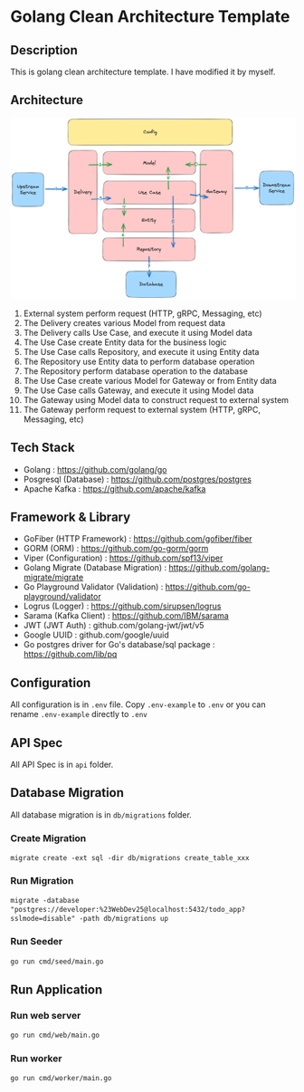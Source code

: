 # Golang Clean Architecture Template

## Description

This is golang clean architecture template. I have modified it by myself.

## Architecture

![Clean Architecture](architecture.png)

1. External system perform request (HTTP, gRPC, Messaging, etc)
2. The Delivery creates various Model from request data
3. The Delivery calls Use Case, and execute it using Model data
4. The Use Case create Entity data for the business logic
5. The Use Case calls Repository, and execute it using Entity data
6. The Repository use Entity data to perform database operation
7. The Repository perform database operation to the database
8. The Use Case create various Model for Gateway or from Entity data
9. The Use Case calls Gateway, and execute it using Model data
10. The Gateway using Model data to construct request to external system 
11. The Gateway perform request to external system (HTTP, gRPC, Messaging, etc)

## Tech Stack

- Golang : https://github.com/golang/go
- Posgresql (Database) : https://github.com/postgres/postgres
- Apache Kafka : https://github.com/apache/kafka

## Framework & Library

- GoFiber (HTTP Framework) : https://github.com/gofiber/fiber
- GORM (ORM) : https://github.com/go-gorm/gorm
- Viper (Configuration) : https://github.com/spf13/viper
- Golang Migrate (Database Migration) : https://github.com/golang-migrate/migrate
- Go Playground Validator (Validation) : https://github.com/go-playground/validator
- Logrus (Logger) : https://github.com/sirupsen/logrus
- Sarama (Kafka Client) : https://github.com/IBM/sarama
- JWT (JWT Auth) : github.com/golang-jwt/jwt/v5
- Google UUID : github.com/google/uuid
- Go postgres driver for Go's database/sql package : https://github.com/lib/pq

## Configuration

All configuration is in `.env` file.
Copy `.env-example` to `.env` or you can rename `.env-example` directly to `.env`

## API Spec

All API Spec is in `api` folder.

## Database Migration

All database migration is in `db/migrations` folder.

### Create Migration

```shell
migrate create -ext sql -dir db/migrations create_table_xxx
```

### Run Migration

```shell
migrate -database "postgres://developer:%23WebDev25@localhost:5432/todo_app?sslmode=disable" -path db/migrations up
```

### Run Seeder

```bash
go run cmd/seed/main.go
```

## Run Application

### Run web server

```bash
go run cmd/web/main.go
```

### Run worker

```bash
go run cmd/worker/main.go
```